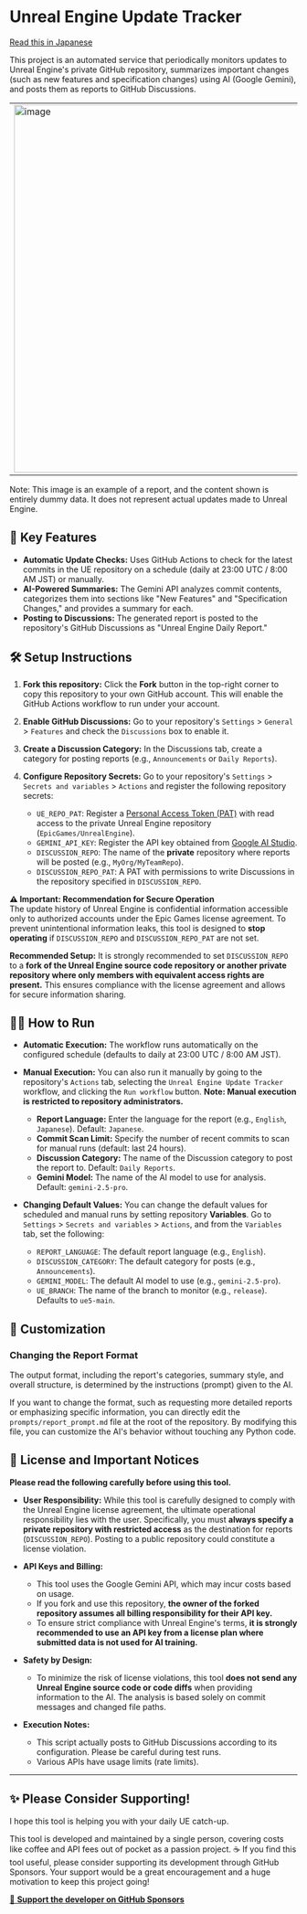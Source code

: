 # Unreal Engine Update Tracker

[Read this in Japanese](README.md)

This project is an automated service that periodically monitors updates to Unreal Engine's private GitHub repository, summarizes important changes (such as new features and specification changes) using AI (Google Gemini), and posts them as reports to GitHub Discussions.

<table><tr><td>
<img width="644" alt="image" src="https://github.com/pafuhana1213/Screenshot/blob/master/Report_sample_en.png" />
</td></tr></table>

Note: This image is an example of a report, and the content shown is entirely dummy data. It does not represent actual updates made to Unreal Engine.

## 🌟 Key Features

-   **Automatic Update Checks:** Uses GitHub Actions to check for the latest commits in the UE repository on a schedule (daily at 23:00 UTC / 8:00 AM JST) or manually.
-   **AI-Powered Summaries:** The Gemini API analyzes commit contents, categorizes them into sections like "New Features" and "Specification Changes," and provides a summary for each.
-   **Posting to Discussions:** The generated report is posted to the repository's GitHub Discussions as "Unreal Engine Daily Report."

## 🛠️ Setup Instructions

1.  **Fork this repository:**
    Click the **Fork** button in the top-right corner to copy this repository to your own GitHub account. This will enable the GitHub Actions workflow to run under your account.

2.  **Enable GitHub Discussions:**
    Go to your repository's `Settings` > `General` > `Features` and check the `Discussions` box to enable it.

3.  **Create a Discussion Category:**
    In the Discussions tab, create a category for posting reports (e.g., `Announcements` or `Daily Reports`).

4.  **Configure Repository Secrets:**
    Go to your repository's `Settings` > `Secrets and variables` > `Actions` and register the following repository secrets:
    -   `UE_REPO_PAT`: Register a [Personal Access Token (PAT)](https://docs.github.com/en/authentication/keeping-your-account-and-data-secure/managing-your-personal-access-tokens) with read access to the private Unreal Engine repository (`EpicGames/UnrealEngine`).
    -   `GEMINI_API_KEY`: Register the API key obtained from [Google AI Studio](https://aistudio.google.com/app/apikey).
    -   `DISCUSSION_REPO`: The name of the **private** repository where reports will be posted (e.g., `MyOrg/MyTeamRepo`).
    -   `DISCUSSION_REPO_PAT`: A PAT with permissions to write Discussions in the repository specified in `DISCUSSION_REPO`.
  
 **⚠️ Important: Recommendation for Secure Operation**  
 The update history of Unreal Engine is confidential information accessible only to authorized accounts under the Epic Games license agreement. To prevent unintentional information leaks, this tool is designed to **stop operating** if `DISCUSSION_REPO` and `DISCUSSION_REPO_PAT` are not set.

**Recommended Setup:**
It is strongly recommended to set `DISCUSSION_REPO` to a **fork of the Unreal Engine source code repository or another private repository where only members with equivalent access rights are present.** This ensures compliance with the license agreement and allows for secure information sharing.

## 🏃‍♀️ How to Run

-   **Automatic Execution:** The workflow runs automatically on the configured schedule (defaults to daily at 23:00 UTC / 8:00 AM JST).
-   **Manual Execution:** You can also run it manually by going to the repository's `Actions` tab, selecting the `Unreal Engine Update Tracker` workflow, and clicking the `Run workflow` button. **Note: Manual execution is restricted to repository administrators.**
    -   **Report Language:** Enter the language for the report (e.g., `English`, `Japanese`). Default: `Japanese`.
    -   **Commit Scan Limit:** Specify the number of recent commits to scan for manual runs (default: last 24 hours).
    -   **Discussion Category:** The name of the Discussion category to post the report to. Default: `Daily Reports`.
    -   **Gemini Model:** The name of the AI model to use for analysis. Default: `gemini-2.5-pro`.

-   **Changing Default Values:**
    You can change the default values for scheduled and manual runs by setting repository **Variables**. Go to `Settings` > `Secrets and variables` > `Actions`, and from the `Variables` tab, set the following:
    -   `REPORT_LANGUAGE`: The default report language (e.g., `English`).
    -   `DISCUSSION_CATEGORY`: The default category for posts (e.g., `Announcements`).
    -   `GEMINI_MODEL`: The default AI model to use (e.g., `gemini-2.5-pro`).
    -   `UE_BRANCH`: The name of the branch to monitor (e.g., `release`). Defaults to `ue5-main`.

## 🎨 Customization

### Changing the Report Format

The output format, including the report's categories, summary style, and overall structure, is determined by the instructions (prompt) given to the AI.

If you want to change the format, such as requesting more detailed reports or emphasizing specific information, you can directly edit the `prompts/report_prompt.md` file at the root of the repository. By modifying this file, you can customize the AI's behavior without touching any Python code.

## 📝 License and Important Notices

**Please read the following carefully before using this tool.**

-   **User Responsibility:** While this tool is carefully designed to comply with the Unreal Engine license agreement, the ultimate operational responsibility lies with the user. Specifically, you must **always specify a private repository with restricted access** as the destination for reports (`DISCUSSION_REPO`). Posting to a public repository could constitute a license violation.

-   **API Keys and Billing:**
    *   This tool uses the Google Gemini API, which may incur costs based on usage.
    *   If you fork and use this repository, **the owner of the forked repository assumes all billing responsibility for their API key.**
    *   To ensure strict compliance with Unreal Engine's terms, **it is strongly recommended to use an API key from a license plan where submitted data is not used for AI training.**

-   **Safety by Design:**
    *   To minimize the risk of license violations, this tool **does not send any Unreal Engine source code or code diffs** when providing information to the AI. The analysis is based solely on commit messages and changed file paths.

-   **Execution Notes:**
    *   This script actually posts to GitHub Discussions according to its configuration. Please be careful during test runs.
    *   Various APIs have usage limits (rate limits).

---

## ✨ Please Consider Supporting!

I hope this tool is helping you with your daily UE catch-up.

This tool is developed and maintained by a single person, covering costs like coffee and API fees out of pocket as a passion project. ☕
If you find this tool useful, please consider supporting its development through GitHub Sponsors. Your support would be a great encouragement and a huge motivation to keep this project going!

[💖 **Support the developer on GitHub Sponsors**](https://github.com/sponsors/pafuhana1213)

